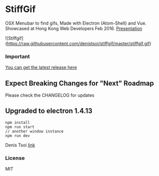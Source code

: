 # StiffGif

OSX Menubar to find gifs, Made with Electron (Atom-Shell) and Vue. Showcased at Hong Kong Web Developers Feb 2016.
[Presentation](https://docs.google.com/presentation/d/1lrwxRQtAu7Mp_IJeNT5gOAG1TkDcVL-HFejtP4cw0Jo/edit?usp=sharing)

![Stiffgif]
(https://raw.githubusercontent.com/denistsoi/stiffgif/master/stiffgif.gif)

### Important
[You can get the latest release here](https://github.com/denistsoi/stiffgif/releases)  

## Expect Breaking Changes for "Next" Roadmap

Please check the CHANGELOG for updates

## Upgraded to electron 1.4.13

    npm install
    npm run start
    // another window instance
    npm run dev

Denis Tsoi [link](https://www.twitter.com/denistsoi)  

### License

MIT